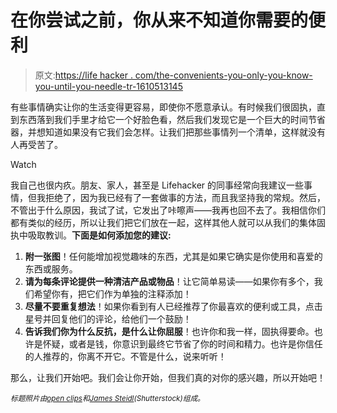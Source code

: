 # 在你尝试之前，你从来不知道你需要的便利

> 原文:[https://life hacker . com/the-convenients-you-only-you-know-you-until-you-needle-tr-1610513145](https://lifehacker.com/the-conveniences-you-never-knew-you-needed-until-you-tr-1610513145)

有些事情确实让你的生活变得更容易，即使你不愿意承认。有时候我们很固执，直到东西落到我们手里才给它一个好脸色看，然后我们发现它是一个巨大的时间节省器，并想知道如果没有它我们会怎样。让我们把那些事情列一个清单，这样就没有人再受苦了。

Watch

我自己也很内疚。朋友、家人，甚至是 Lifehacker 的同事经常向我建议一些事情，但我拒绝了，因为我已经有了一套做事的方法，而且我坚持我的常规。然后，不管出于什么原因，我试了试，它发出了咔嚓声——我再也回不去了。我相信你们都有类似的经历，所以让我们把它们放在一起，这样其他人就可以从我们的集体固执中吸取教训。**下面是如何添加您的建议:**

1.  **附一张图**！任何能增加视觉趣味的东西，尤其是如果它确实是你使用和喜爱的东西或服务。
2.  **请为每条评论提供一种清洁产品或物品**！让它简单易读——如果你有多个，我们希望你有，把它们作为单独的注释添加！
3.  **尽量不要重复想法**！如果你看到有人已经推荐了你最喜欢的便利或工具，点击星号并回复他们的评论，给他们一个鼓励！
4.  **告诉我们你为什么反抗，是什么让你屈服**！也许你和我一样，固执得要命。也许是怀疑，或者是钱，你意识到最终它节省了你的时间和精力。也许是你信任的人推荐的，你离不开它。不管是什么，说来听听！

那么，让我们开始吧。我们会让你开始，但我们真的对你的感兴趣，所以开始吧！

<small>*标题照片由*</small>[<small>*open clips*</small>](http://pixabay.com/en/explosion-detonation-blast-burst-155624/)<small>*和*</small>[<small>*James Steidl*</small>](http://www.shutterstock.com/pic.mhtml?id=15301483&src=id)<small>*(Shutterstock)组成。*</small>